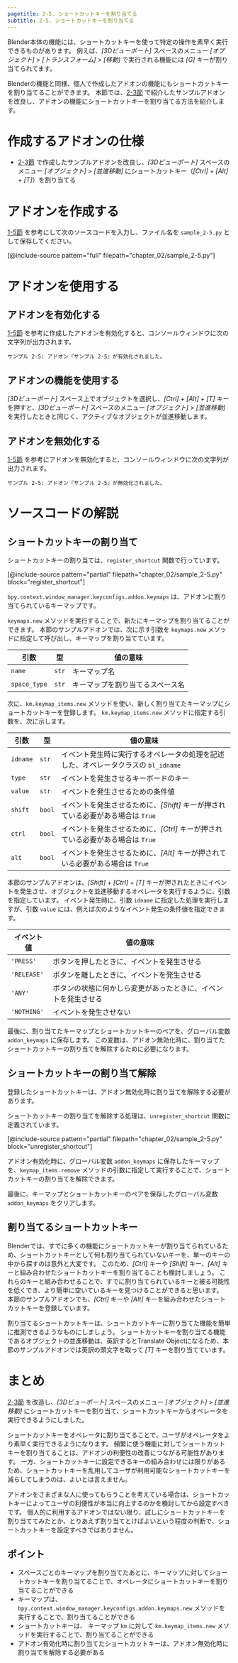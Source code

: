 ```yaml
---
pagetitle: 2-5. ショートカットキーを割り当てる
subtitle: 2-5. ショートカットキーを割り当てる
---
```


Blender本体の機能には、ショートカットキーを使って特定の操作を素早く実行できるものがあります。
例えば、*[3Dビューポート]* スペースのメニュー *[オブジェクト]* > *[トランスフォーム]* > *[移動]* で実行される機能には *[G]* キーが割り当てられてます。

Blenderの機能と同様、個人で作成したアドオンの機能にもショートカットキーを割り当てることができます。
本節では、[2-3節](03_Use_Operator_Property.html) で紹介したサンプルアドオンを改良し、アドオンの機能にショートカットキーを割り当てる方法を紹介します。


# 作成するアドオンの仕様

* [2-3節](03_Use_Operator_Property.html) で作成したサンプルアドオンを改良し、*[3Dビューポート]* スペースのメニュー *[オブジェクト]* > *[並進移動]* にショートカットキー（*[Ctrl]* + *[Alt]* + *[T]*）を割り当てる


# アドオンを作成する

[1-5節](../chapter_01/05_Install_Own_Add-on.html) を参考にして次のソースコードを入力し、ファイル名を `sample_2-5.py` として保存してください。

[@include-source pattern="full" filepath="chapter_02/sample_2-5.py"]


# アドオンを使用する

## アドオンを有効化する

[1-5節](../chapter_01/05_Install_Own_Add-on.html) を参考に作成したアドオンを有効化すると、コンソールウィンドウに次の文字列が出力されます。

```
サンプル 2-5: アドオン『サンプル 2-5』が有効化されました。
```


## アドオンの機能を使用する

*[3Dビューポート]* スペース上でオブジェクトを選択し、*[Ctrl]* + *[Alt]* + *[T]* キーを押すと、*[3Dビューポート]* スペースのメニュー *[オブジェクト]* > *[並進移動]* を実行したときと同じく、アクティブなオブジェクトが並進移動します。


## アドオンを無効化する

[1-5節](../chapter_01/05_Install_Own_Add-on.html) を参考にアドオンを無効化すると、コンソールウィンドウに次の文字列が出力されます。

```
サンプル 2-5: アドオン『サンプル 2-5』が無効化されました。
```


# ソースコードの解説

## ショートカットキーの割り当て

ショートカットキーの割り当ては、`register_shortcut` 関数で行っています。

[@include-source pattern="partial" filepath="chapter_02/sample_2-5.py" block="register_shortcut"]

`bpy.context.window_manager.keyconfigs.addon.keymaps` は、アドオンに割り当てられているキーマップです。

`keymaps.new` メソッドを実行することで、新たにキーマップを割り当てることができます。
本節のサンプルアドオンでは、次に示す引数を `keymaps.new` メソッドに指定して呼び出し、キーマップを割り当てています。

|引数|型|値の意味|
|---|---|---|
|`name`|`str`|キーマップ名|
|`space_type`|`str`|キーマップを割り当てるスペース名|

次に、`km.keymap_items.new` メソッドを使い、新しく割り当てたキーマップにショートカットキーを登録します。
`km.keymap_items.new` メソッドに指定する引数を、次に示します。

|引数|型|値の意味|
|---|---|---|
|`idname`|`str`|イベント発生時に実行するオペレータの処理を記述した、オペレータクラスの `bl_idname`|
|`type`|`str`|イベントを発生させるキーボードのキー|
|`value`|`str`|イベントを発生させるための条件値|
|`shift`|`bool`|イベントを発生させるために、*[Shift]* キーが押されている必要がある場合は `True`|
|`ctrl`|`bool`|イベントを発生させるために、*[Ctrl]* キーが押されている必要がある場合は `True`|
|`alt`|`bool`|イベントを発生させるために、*[Alt]* キーが押されている必要がある場合は `True`|

本節のサンプルアドオンは、*[Shift]* + *[Ctrl]* + *[T]* キーが押されたときにイベントを発生させ、オブジェクトを並進移動するオペレータを実行するように、引数を指定しています。
イベント発生時に、引数 `idname` に指定した処理を実行しますが、引数 `value` には、例えば次のようなイベント発生の条件値を指定できます。

|イベント値|値の意味|
|---|---|
|`'PRESS'`|ボタンを押したときに、イベントを発生させる|
|`'RELEASE'`|ボタンを離したときに、イベントを発生させる|
|`'ANY'`|ボタンの状態に何かしら変更があったときに、イベントを発生させる|
|`'NOTHING'`|イベントを発生させない|

最後に、割り当てたキーマップとショートカットキーのペアを、グローバル変数 `addon_keymaps` に保存します。
この変数は、アドオン無効化時に、割り当てたショートカットキーの割り当てを解除するために必要になります。


## ショートカットキーの割り当て解除

登録したショートカットキーは、アドオン無効化時に割り当てを解除する必要があります。

ショートカットキーの割り当てを解除する処理は、`unregister_shortcut` 関数に定義されています。

[@include-source pattern="partial" filepath="chapter_02/sample_2-5.py" block="unregister_shortcut"]

アドオン有効化時に、グローバル変数 `addon_keymaps` に保存したキーマップを、`keymap_items.remove` メソッドの引数に指定して実行することで、ショートカットキーの割り当てを解除できます。

最後に、キーマップとショートカットキーのペアを保存したグローバル変数 `addon_keymaps` をクリアします。


## 割り当てるショートカットキー

Blenderでは、すでに多くの機能にショートカットキーが割り当てられているため、ショートカットキーとして何も割り当てられていないキーを、単一のキーの中から探すのは意外と大変です。
このため、*[Ctrl]* キーや *[Shift]* キー、*[Alt]* キーと組み合わせたショートカットキーを割り当てることも検討しましょう。
これらのキーと組み合わせることで、すでに割り当てられているキーと被る可能性を低くでき、より簡単に空いているキーを見つけることができると思います。
本節のサンプルアドオンでも、*[Ctrl]* キーや *[Alt]* キーを組み合わせたショートカットキーを登録しています。

割り当てるショートカットキーは、ショートカットキーに割り当てた機能を簡単に推測できるようなものにしましょう。
ショートカットキーを割り当てる機能であるオブジェクトの並進移動は、英訳するとTranslate Objectになるため、本節のサンプルアドオンでは英訳の頭文字を取って *[T]* キーを割り当てています。


# まとめ

[2-3節](03_Use_Operator_Property.html) を改造し、*[3Dビューポート]* スペースのメニュー *[オブジェクト]* > *[並進移動]* にショートカットキーを割り当て、ショートカットキーからオペレータを実行できるようにしました。

ショートカットキーをオペレータに割り当てることで、ユーザがオペレータをより素早く実行できるようになります。
頻繁に使う機能に対してショートカットキーを割り当てることは、アドオンの利便性の改善につながる可能性があります。
一方、ショートカットキーに設定できるキーの組み合わせには限りがあるため、ショートカットキーを乱用してユーザが利用可能なショートカットキーを減らしてしまうのは、よいとは言えません。

アドオンをさまざまな人に使ってもらうことを考えている場合は、ショートカットキーによってユーザの利便性が本当に向上するのかを検討してから設定すべきです。
個人的に利用するアドオンではない限り、試しにショートカットキーを割り当ててみたとか、とりあえず割り当てとけばよいという程度の判断で、ショートカットキーを設定すべきではありません。


## ポイント

* スペースごとのキーマップを割り当てたあとに、キーマップに対してショートカットキーを割り当てることで、オペレータにショートカットキーを割り当てることができる
* キーマップは、`bpy.context.window_manager.keyconfigs.addon.keymaps.new` メソッドを実行することで、割り当てることができる
* ショートカットキーは、 キーマップ `km` に対して `km.keymap_items.new` メソッドを実行することで、割り当てることができる
* アドオン有効化時に割り当てたショートカットキーは、アドオン無効化時に割り当てを解除する必要がある
